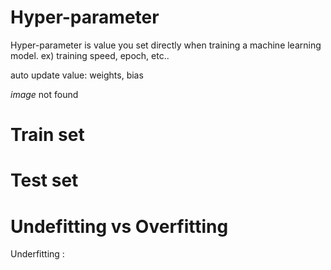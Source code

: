 # Hyper-parameter
Hyper-parameter is value you set directly when training a machine learning model.
ex) training speed, epoch, etc..

auto update value: weights, bias

_image_ not found

# Train set

# Test set

# Undefitting vs Overfitting
Underfitting : 
